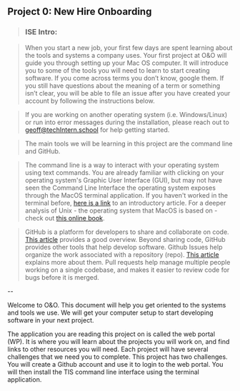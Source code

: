 ## Project 0: New Hire Onboarding

> ### **ISE Intro:**

> When you start a new job, your first few days are spent learning about the tools and systems a company uses. Your first project at O&O will guide you through setting up your Mac OS computer. It will introduce you to some of the tools you will need to learn to start creating software. If you come across terms you don’t know, google them. If you still have questions about the meaning of a term or something isn’t clear, you will be able to file an issue after you have created your account by following the instructions below.

> If you are working on another operating system (i.e. Windows/Linux) or run into error messages during the installation, please reach out to geoff@techIntern.school for help getting started.

> The main tools we will be learning in this project are the command line and GitHub.

> The command line is a way to interact with your operating system using text commands. You are already familiar with clicking on your operating system's Graphic User Interface (GUI), but may not have seen the Command Line Interface the operating system exposes through the MacOS terminal application. If you haven't worked in the terminal before, [here is a link](https://www.freecodecamp.org/news/conquering-the-command-line-f85f5e46c07c/) to an introductory article. For a deeper analysis of Unix - the operating system that MacOS is based on - check out [this online book](http://www.catb.org/~esr/writings/taoup/html/context.html).

> GitHub is a platform for developers to share and collaborate on code. [This article](https://www.howtogeek.com/180167/htg-explains-what-is-github-and-what-do-geeks-use-it-for/) provides a good overview. Beyond sharing code, GitHub provides other tools that help develop software. Github Issues help organize the work associated with a repository (repo). [This article](https://guides.github.com/features/issues/) explains more about them. Pull requests help manage multiple people working on a single codebase, and makes it easier to review code for bugs before it is merged.

--

Welcome to O&O. This document will help you get oriented to the systems and tools we use. We will get your computer setup to start developing software in your next project.

The application you are reading this project on is called the web portal (WP). It is where you will learn about the projects you will work on, and find links to other resources you will need. Each project will have several challenges that we need you to complete. This project has two challenges. You will create a Github account and use it to login to the web portal. You will then install the TIS command line interface using the terminal application.
